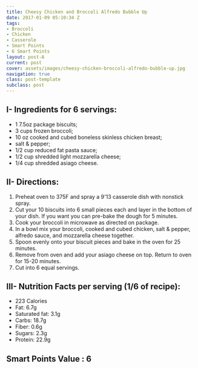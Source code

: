 ```yaml
---
title: Cheesy Chicken and Broccoli Alfredo Bubble Up
date: 2017-01-09 05:10:34 Z
tags:
- Broccoli
- Chicken
- Casserole
- Smart Points
- 6 Smart Points
layout: post-A
current: post
cover: assets/images/cheesy-chicken-broccoli-alfredo-bubble-up.jpg
navigation: true
class: post-template
subclass: post
---
```


## I- Ingredients for 6 servings:
* 1 7.5oz package biscuits;
* 3 cups frozen broccoli;
* 10 oz cooked and cubed boneless skinless chicken breast;
* salt & pepper;
* 1/2 cup reduced fat pasta sauce;
* 1/2 cup shredded light mozzarella cheese;
* 1/4 cup shredded asiago cheese.

## II- Directions:
1. Preheat oven to 375F and spray a 9'13 casserole dish with nonstick spray.
1. Cut your 10 biscuits into 6 small pieces each and layer in the bottom of your dish. If you want you can pre-bake the dough for 5 minutes.
1. Cook your broccoli in microwave as directed on package.
1. In a bowl mix your broccoli, cooked and cubed chicken, salt & pepper, alfredo sauce, and mozzarella cheese together.
1. Spoon evenly onto your biscuit pieces and bake in the oven for 25 minutes.
1. Remove from oven and add your asiago cheese on top. Return to oven for 15-20 minutes.
1. Cut into 6 equal servings.

## III- Nutrition Facts per serving (1/6 of recipe):
* 223 Calories
* Fat: 6.7g
* Saturated fat: 3.1g
* Carbs: 18.7g
* Fiber: 0.6g
* Sugars: 2.3g
* Protein: 22.9g

## Smart Points Value : 6
